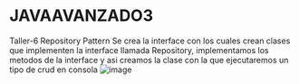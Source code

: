 # JAVAAVANZADO3
Taller-6 Repository Pattern
Se crea la interface con los cuales crean clases que implementen la interface llamada Repository, implementamos los metodos de la interface y asi creamos la clase con la que ejecutaremos un tipo de crud en consola
![image](https://github.com/AndresLozanoArdila/JAVAAVANZADO3/assets/128445666/e1a8a6d3-56cc-4de7-bc77-5af58c0e2e4e)
